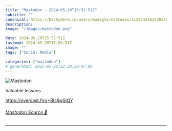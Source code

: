 ```yaml
---
title: "Mastodon - 2024-05-20T15:52:51Z"
subtitle: ""
canonical: https://hachyderm.io/users/mweagle/statuses/112474218243834892
description:
image: "/images/mastodon.png"

date: 2024-05-20T15:52:51Z
lastmod: 2024-05-20T15:52:51Z
image: ""
tags: ["Social Media"]

categories: ["mastodon"]
# generated: 2025-05-22T22:29:20-07:00
---
```

![Mastodon](/images/mastodon.png)

<p>Valuable lessons</p><p><a href="https://overcast.fm/+BIcljwSiQY" target="_blank" rel="nofollow noopener noreferrer" translate="no"><span class="invisible">https://</span><span class="">overcast.fm/+BIcljwSiQY</span><span class="invisible"></span></a></p>


###### [Mastodon Source 🐘](https://hachyderm.io/@mweagle/112474218243834892)

___
